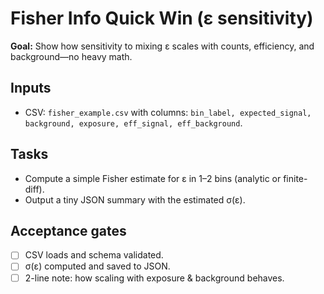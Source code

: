 # Fisher Info Quick Win (ε sensitivity)

**Goal:** Show how sensitivity to mixing ε scales with counts, efficiency, and background—no heavy math.

## Inputs

- CSV: `fisher_example.csv` with columns: `bin_label, expected_signal, background, exposure, eff_signal, eff_background`.

## Tasks

- Compute a simple Fisher estimate for ε in 1–2 bins (analytic or finite-diff).
- Output a tiny JSON summary with the estimated σ(ε).

## Acceptance gates

- [ ] CSV loads and schema validated.
- [ ] σ(ε) computed and saved to JSON.
- [ ] 2-line note: how scaling with exposure & background behaves.
